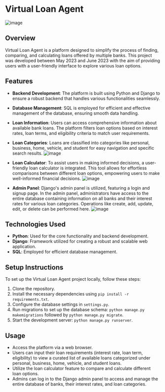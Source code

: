 # Virtual Loan Agent
![image](https://github.com/JanviBagrecha/VirtualLoanAgent1/assets/111588269/5bcce2bd-566b-4f87-a087-fed25961c1e1)


## Overview
Virtual Loan Agent is a platform designed to simplify the process of finding, comparing, and calculating loans offered by multiple banks. This project was developed between May 2023 and June 2023 with the aim of providing users with a user-friendly interface to explore various loan options.

## Features
- **Backend Development**: The platform is built using Python and Django to ensure a robust backend that handles various functionalities seamlessly.
- **Database Management**: SQL is employed for efficient and effective management of the database, ensuring smooth data handling.
- **Loan Information**: Users can access comprehensive information about available bank loans. The platform filters loan options based on interest rates, loan terms, and eligibility criteria to match user requirements.
- **Loan Categories**: Loans are classified into categories like personal, business, home, vehicle, and student for easy navigation and specific search results.
  ![image](https://github.com/JanviBagrecha/VirtualLoanAgent1/assets/111588269/2df60ff3-ec59-446e-b1c8-fcfb5026f183)

- **Loan Calculator**: To assist users in making informed decisions, a user-friendly loan calculator is integrated. This tool allows for effortless comparisons between different loan options, empowering users to make well-informed financial decisions.
  ![image](https://github.com/JanviBagrecha/VirtualLoanAgent1/assets/111588269/72831499-7202-487b-80ac-c1da48449480)


- **Admin Panel**: Django's admin panel is utilized, featuring a login and signup page. In the admin panel, administrators have access to the entire database containing information on all banks and their interest rates for various loan categories. Operations like create, add, update, edit, or delete can be performed here.
  ![image](https://github.com/JanviBagrecha/VirtualLoanAgent1/assets/111588269/8e591e3d-1728-4a65-83f2-563277269f17)


## Technologies Used
- **Python**: Used for the core functionality and backend development.
- **Django**: Framework utilized for creating a robust and scalable web application.
- **SQL**: Employed for efficient database management.

## Setup Instructions
To set up the Virtual Loan Agent project locally, follow these steps:
1. Clone the repository.
2. Install the necessary dependencies using `pip install -r requirements.txt`.
3. Configure the database settings in `settings.py`.
4. Run migrations to set up the database schema: `python manage.py makemigrations` followed by `python manage.py migrate`.
5. Start the development server: `python manage.py runserver`.

## Usage
- Access the platform via a web browser.
- Users can input their loan requirements (interest rate, loan term, eligibility) to view a curated list of available loans categorized under personal, business, home, vehicle, and student loans.
- Utilize the loan calculator feature to compare and calculate different loan options.
- Admins can log in to the Django admin panel to access and manage the entire database of banks, their interest rates, and loan categories.
